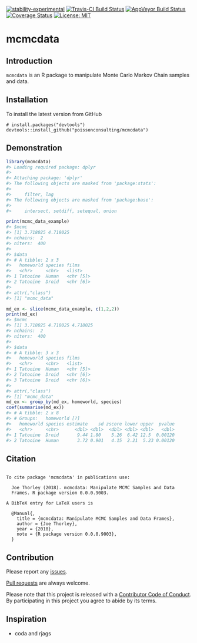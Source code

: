 
<!-- README.md is generated from README.Rmd. Please edit that file -->

[![stability-experimental](https://img.shields.io/badge/stability-experimental-orange.svg)](https://github.com/joethorley/stability-badges#experimental)
[![Travis-CI Build
Status](https://travis-ci.org/poissonconsulting/mcmcdata.svg?branch=master)](https://travis-ci.org/poissonconsulting/mcmcdata)
[![AppVeyor Build
Status](https://ci.appveyor.com/api/projects/status/github/poissonconsulting/mcmcdata?branch=master&svg=true)](https://ci.appveyor.com/project/poissonconsulting/mcmcdata)
[![Coverage
Status](https://img.shields.io/codecov/c/github/poissonconsulting/mcmcdata/master.svg)](https://codecov.io/github/poissonconsulting/mcmcdata?branch=master)
[![License:
MIT](https://img.shields.io/badge/License-MIT-green.svg)](https://opensource.org/licenses/MIT)

# mcmcdata

## Introduction

`mcmcdata` is an R package to manipulate Monte Carlo Markov Chain
samples and data.

## Installation

To install the latest version from GitHub

    # install.packages("devtools")
    devtools::install_github("poissonconsulting/mcmcdata")

## Demonstration

``` r
library(mcmcdata)
#> Loading required package: dplyr
#> 
#> Attaching package: 'dplyr'
#> The following objects are masked from 'package:stats':
#> 
#>     filter, lag
#> The following objects are masked from 'package:base':
#> 
#>     intersect, setdiff, setequal, union

print(mcmc_data_example)
#> $mcmc
#> [1] 3.718025 4.718025
#> nchains:  2 
#> niters:  400 
#> 
#> $data
#> # A tibble: 2 x 3
#>   homeworld species films    
#>   <chr>     <chr>   <list>   
#> 1 Tatooine  Human   <chr [5]>
#> 2 Tatooine  Droid   <chr [6]>
#> 
#> attr(,"class")
#> [1] "mcmc_data"

md_ex <- slice(mcmc_data_example, c(1,2,2))
print(md_ex)
#> $mcmc
#> [1] 3.718025 4.718025 4.718025
#> nchains:  2 
#> niters:  400 
#> 
#> $data
#> # A tibble: 3 x 3
#>   homeworld species films    
#>   <chr>     <chr>   <list>   
#> 1 Tatooine  Human   <chr [5]>
#> 2 Tatooine  Droid   <chr [6]>
#> 3 Tatooine  Droid   <chr [6]>
#> 
#> attr(,"class")
#> [1] "mcmc_data"
md_ex <- group_by(md_ex, homeworld, species)
coef(summarise(md_ex))
#> # A tibble: 2 x 8
#> # Groups:   homeworld [?]
#>   homeworld species estimate    sd zscore lower upper  pvalue
#>   <chr>     <chr>      <dbl> <dbl>  <dbl> <dbl> <dbl>   <dbl>
#> 1 Tatooine  Droid       9.44 1.80    5.26  6.42 12.5  0.00120
#> 2 Tatooine  Human       3.72 0.901   4.15  2.21  5.23 0.00120
```

## Citation

``` 

To cite package 'mcmcdata' in publications use:

  Joe Thorley (2018). mcmcdata: Manipulate MCMC Samples and Data
  Frames. R package version 0.0.0.9003.

A BibTeX entry for LaTeX users is

  @Manual{,
    title = {mcmcdata: Manipulate MCMC Samples and Data Frames},
    author = {Joe Thorley},
    year = {2018},
    note = {R package version 0.0.0.9003},
  }
```

## Contribution

Please report any
[issues](https://github.com/poissonconsulting/mcmcdata/issues).

[Pull requests](https://github.com/poissonconsulting/mcmcdata/pulls) are
always welcome.

Please note that this project is released with a [Contributor Code of
Conduct](CONDUCT.md). By participating in this project you agree to
abide by its terms.

## Inspiration

  - coda and rjags
